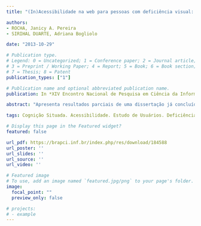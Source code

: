 ```yaml
---
title: "(In)Acessibilidade na web para pessoas com deficiência visual: um estudo de usuários à luz da Cognição Situada"

authors:
- ROCHA, Janicy A. Pereira
- SIRIHAL DUARTE, Adriana Bogliolo

date: "2013-10-29"

# Publication type.
# Legend: 0 = Uncategorized; 1 = Conference paper; 2 = Journal article;
# 3 = Preprint / Working Paper; 4 = Report; 5 = Book; 6 = Book section;
# 7 = Thesis; 8 = Patent
publication_types: ["1"]

# Publication name and optional abbreviated publication name.
publication: In *XIV Encontro Nacional de Pesquisa em Ciência da Informação (ENANCIB)*

abstract: "Apresenta resultados parciais de uma dissertação já concluída, cujo objetivo foi realizar um estudo com usuários com cegueira, pautado pela abordagem social, para compreender como eles interagem com a Web e como percebem sua (in)acessibilidade. A Cognição Situada foi adotada como suporte teórico, pois se baseia na noção de que as ações dos usuários são adaptadas à situação e ao contexto, sofrendo influência das suas diversas dimensões. Os resultados mostram que a percepção que os participantes têm da (in)acessibilidade é influenciada por vários elementos: agentes de usuário, público alvo dos websites, problemas de usabilidade, violação das recomendações de acessibilidade e conhecimento e experiência de uso tanto da Internet/Web, quanto dos agentes de usuário. Já em relação aos elementos que influenciam o comportamento e as ações dos usuários durante o acesso mediado por leitores de tela, destacam-se: o ambiente físico e o digital, os recursos e programas adicionais que usam, a flexibilidade e improviso baseados em experiências anteriores, as necessidades e as motivações para acesso e uso e as lembranças visuais e conceitos que possuem. Foi possível perceber que emoções positivas são despertadas diante da acessibilidade e emoções negativas surgem diante da inacessibilidade. Além disso, comprovou-se a importância de se conhecer as especificidades e demandas dos usuários com deficiência visual para que os websites se tornem cada vez mais acessíveis e inclusivos."

tags: Cognição Situada. Acessibilidade. Estudo de Usuários. Deficiência Visual.

# Display this page in the Featured widget?
featured: false

url_pdf: https://brapci.inf.br/index.php/res/download/184588
url_poster: ''
url_slides: ''
url_source: ''
url_video: ''

# Featured image
# To use, add an image named `featured.jpg/png` to your page's folder. 
image:
  focal_point: ""
  preview_only: false

# projects:
# - example
---
```

